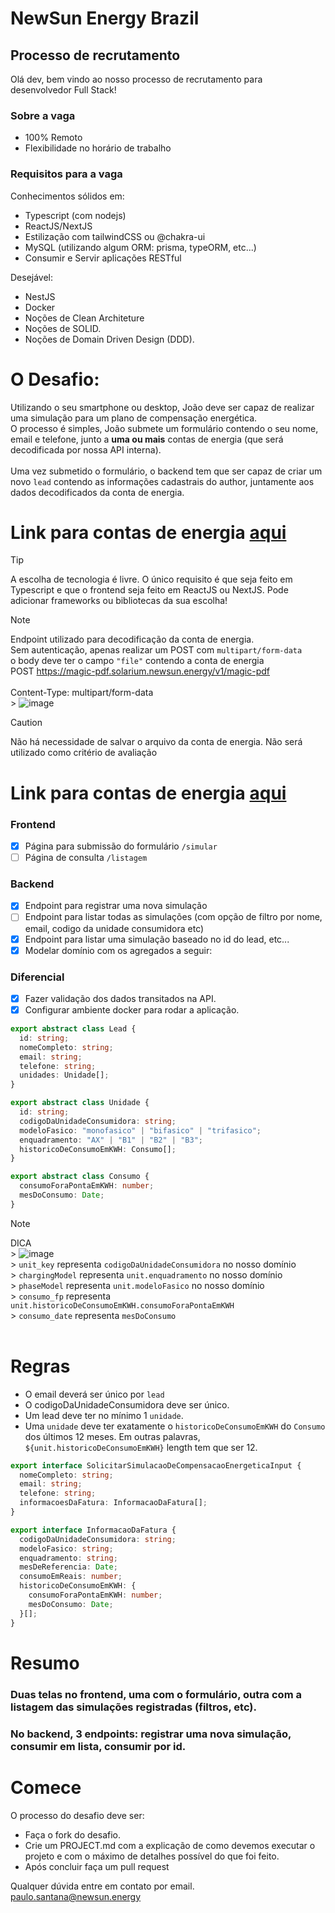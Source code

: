 # NewSun Energy Brazil

## Processo de recrutamento

Olá dev, bem vindo ao nosso processo de recrutamento para desenvolvedor Full Stack!

### Sobre a vaga

- 100% Remoto
- Flexibilidade no horário de trabalho

### Requisitos para a vaga

Conhecimentos sólidos em:

- Typescript (com nodejs)
- ReactJS/NextJS
- Estilização com tailwindCSS ou @chakra-ui
- MySQL (utilizando algum ORM: prisma, typeORM, etc...)
- Consumir e Servir aplicações RESTful

Desejável:

- NestJS
- Docker
- Noções de Clean Architeture
- Noções de SOLID.
- Noções de Domain Driven Design (DDD).

# O Desafio:

Utilizando o seu smartphone ou desktop, João deve ser capaz de realizar uma simulação para um plano de compensação energética. <br/>
O processo é simples, João submete um formulário contendo o seu nome, email e telefone, junto a **uma ou mais** contas de energia (que será decodificada por nossa API interna).<br/><br/>
Uma vez submetido o formulário, o backend tem que ser capaz de criar um novo `lead` contendo as informações cadastrais do author, juntamente aos dados decodificados da conta de energia.

#

# Link para contas de energia [aqui](https://github.com/newsunenergy/desafio-dev-fullstack-12-2023/tree/main/contas-de-energia)

> [!TIP]
> A escolha de tecnologia é livre. O único requisito é que seja feito em Typescript e que o frontend seja feito em ReactJS ou NextJS. Pode adicionar frameworks ou bibliotecas da sua escolha!<br/>

> [!NOTE]
> Endpoint utilizado para decodificação da conta de energia. <br/>
> Sem autenticação, apenas realizar um POST com `multipart/form-data`<br/> o body deve ter o campo `"file"` contendo a conta de energia <br/>
> POST https://magic-pdf.solarium.newsun.energy/v1/magic-pdf <br/><br/>
> Content-Type: multipart/form-data <br /> > ![image](https://github.com/newsunenergy/desafio-dev-fullstack-12-2023/assets/30875229/c2d784b6-d4f3-4009-b9c1-cbea7feac17d)

> [!CAUTION]
> Não há necessidade de salvar o arquivo da conta de energia. Não será utilizado como critério de avaliação

# Link para contas de energia [aqui](https://github.com/newsunenergy/desafio-dev-fullstack-12-2023/tree/main/contas-de-energia)

### Frontend

- [x] Página para submissão do formulário `/simular`
- [ ] Página de consulta `/listagem`

### Backend

- [x] Endpoint para registrar uma nova simulação
- [ ] Endpoint para listar todas as simulações (com opção de filtro por nome, email, codigo da unidade consumidora etc)
- [x] Endpoint para listar uma simulação baseado no id do lead, etc...
- [x] Modelar domínio com os agregados a seguir:

### Diferencial

- [x] Fazer validação dos dados transitados na API.
- [x] Configurar ambiente docker para rodar a aplicação.

```ts
export abstract class Lead {
  id: string;
  nomeCompleto: string;
  email: string;
  telefone: string;
  unidades: Unidade[];
}

export abstract class Unidade {
  id: string;
  codigoDaUnidadeConsumidora: string;
  modeloFasico: "monofasico" | "bifasico" | "trifasico";
  enquadramento: "AX" | "B1" | "B2" | "B3";
  historicoDeConsumoEmKWH: Consumo[];
}

export abstract class Consumo {
  consumoForaPontaEmKWH: number;
  mesDoConsumo: Date;
}
```

> [!NOTE]
> DICA<br/> > ![image](https://github.com/newsunenergy/desafio-dev-fullstack-12-2023/assets/30875229/1601b2e4-f1b9-4b40-a2ae-020e342c7796)<br/> > `unit_key` representa `codigoDaUnidadeConsumidora` no nosso domínio<br/> > `chargingModel` representa `unit.enquadramento` no nosso domínio<br/> > `phaseModel` representa `unit.modeloFasico` no nosso domínio<br/> > `consumo_fp` representa `unit.historicoDeConsumoEmKWH.consumoForaPontaEmKWH`<br/> > `consumo_date` representa `mesDoConsumo` <br/><br/>

#

# Regras

- O email deverá ser único por `lead`
- O codigoDaUnidadeConsumidora deve ser único.
- Um lead deve ter no mínimo 1 `unidade`.
- Uma `unidade` deve ter exatamente o `historicoDeConsumoEmKWH` do `Consumo` dos últimos 12 meses. Em outras palavras, `${unit.historicoDeConsumoEmKWH}` length tem que ser 12.

```ts
export interface SolicitarSimulacaoDeCompensacaoEnergeticaInput {
  nomeCompleto: string;
  email: string;
  telefone: string;
  informacoesDaFatura: InformacaoDaFatura[];
}

export interface InformacaoDaFatura {
  codigoDaUnidadeConsumidora: string;
  modeloFasico: string;
  enquadramento: string;
  mesDeReferencia: Date;
  consumoEmReais: number;
  historicoDeConsumoEmKWH: {
    consumoForaPontaEmKWH: number;
    mesDoConsumo: Date;
  }[];
}
```

# Resumo

### Duas telas no frontend, uma com o formulário, outra com a listagem das simulações registradas (filtros, etc).

### No backend, 3 endpoints: registrar uma nova simulação, consumir em lista, consumir por id.

#

# Comece

O processo do desafio deve ser: <br />

- Faça o fork do desafio.
- Crie um PROJECT.md com a explicação de como devemos executar o projeto e com o máximo de detalhes possível do que foi feito.
- Após concluir faça um pull request

Qualquer dúvida entre em contato por email.
paulo.santana@newsun.energy
